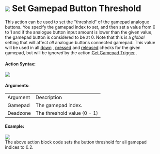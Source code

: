 #  ![](https://gms.magecorn.com/Manual/assets/Images/Scripting_Reference/Drag_And_Drop/Reference/Gamepad/i_GamePad_Set_Button_Threshold.png) Set Gamepad Button Threshold

This action can be used to set the "threshold" of the gamepad analogue
buttons. You specify the gamepad index to set, and then set a value from
0 to 1 and if the analogue button input amount is lower than the given
value, the gamepad button is considered to be at 0. Note that this is a
*global* setting that will affect *all* analogue buttons connected
gamepad. This value will be used in all
[down](If_Gamepad_Button_Down) ,
[pressed](If_Gamepad_Button_Pressed) and
[released](If_Gamepad_Button_Released) checks for the given gamepad,
but will be *ignored* by the action [Get Gamepad
Trigger](Get_Gamepad_Trigger) .

#### Action Syntax:

  
![](https://gms.magecorn.com/Manual/assets/Images/Scripting_Reference/Drag_And_Drop/Reference/Gamepad/a_GamePad_Set_Button_Threshold.png)  

#### Arguments:

|          |                             |
|----------|-----------------------------|
| Argument | Description                 |
| Gamepad  | The gamepad index.          |
| Deadzone | The threshold value (0 - 1) |

#### Example:

  
![](https://gms.magecorn.com/Manual/assets/Images/Scripting_Reference/Drag_And_Drop/Reference/Gamepad/e_GamePad_Set_Button_Threshold.png)  
The above action block code sets the button threshold for all gamepad
indices to 0.2.
